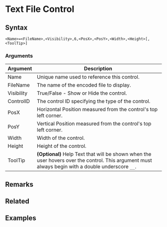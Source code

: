 # Text File Control

## Syntax

```pebakery
<Name>=<FileName>,<Visibility>,6,<PosX>,<PosY>,<Width>,<Height>[,<ToolTip>]
```

### Arguments

| Argument | Description |
| --- | --- |
| Name | Unique name used to reference this control. |
| FileName | The name of the encoded file to display. |
| Visibility | True/False - Show or Hide the control. |
| ControlID | The control ID specifying the type of the control. |
| PosX | Horizontal Position measured from the control's top left corner. |
| PosY | Vertical Position measured from the control's top left corner. |
| Width | Width of the control. |
| Height | Height of the control. |
| ToolTip | **(Optional)** Help Text that will be shown when the user hovers over the control. This argument must always begin with a double underscore `__`. |

## Remarks

## Related

## Examples